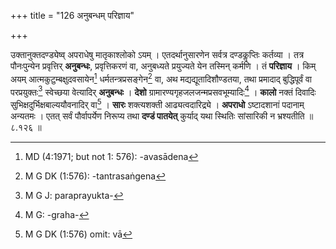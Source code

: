 +++
title = "126 अनुबन्धम् परिज्ञाय"

+++


उक्तानुक्तदण्ड्येष्व् अपराधेषु मातृकाश्लोको ऽयम् । एतदर्थानुसारणेन सर्वत्र दण्डकॢप्तिः कर्तव्या । तत्र पौनःपुन्येन प्रवृत्तिर् **अनुबन्धः**, प्रवृत्तिकरणं वा, अनुबध्यते प्रयुज्यते येन तस्मिन् कर्मणि । तं **परिज्ञाय** । किम् अयम् आत्मकुटुम्बक्षुदवसायेन[^१४६] धर्मतन्त्रप्रसङ्गेन[^१४७] वा, अथ मद्यद्यूतादिशौण्डतया, तथा प्रमादाद् बुद्धिपूर्वं वा परप्रयुक्तः[^१४८] स्वेच्छया वेत्यादिर् **अनुबन्धः** । **देशो** ग्रामारण्यगृहजलजन्मप्रसवभूम्यादिः[^१४९] । **कालो** नक्तं दिवादिः सुभिक्षदुर्भिक्षबाल्ययौवनादिर् वा[^१५०] । **सारः** शक्त्यशक्ती आढ्यत्वदारिद्र्ये । **अपराधो** ऽष्टादशानां पदानाम् अन्यतमः । एतत् सर्वं पौर्वापर्येण निरूप्य तथा **दण्डं पातयेत्** कुर्याद् यथा स्थितिः सांसारिकी न भ्रश्यतीति ॥ ८.१२६ ॥


[^१५०]:
     M G DK (1:576) omit: vā


[^१४९]:
     M G: -graha-


[^१४८]:
     M G J: paraprayukta-


[^१४७]:
     M G DK (1:576): -tantrasaṅgena


[^१४६]:
     MD (4:1971; but not 1: 576): -avasādena